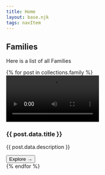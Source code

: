 ```yaml
---
title: Home
layout: base.njk
tags: navItem
---
```



## Families
Here is a list of all Families
<section class="grid">
{% for post in collections.family %}
<article class="card">
    <!-- <div class="card__img"><video src="/media/{{ post.data.video | url }}" alt="{{ post.data.postImgAlt}}"></div> -->
    <div class="card__video">
        <video controls width="250">
            <source src="/media/{{ post.data.video}}" type="video/mp4" />
        </video>
    </div>
      <div class="card__content">
        <h1 class="card__header">{{ post.data.title }}</h1>
        <p class="card__text">{{ post.data.description }}</p>
        <a href="{{ post.url }}"> <button class="card__btn">Explore <span>&rarr;</span></button></a>
      </div>
    </article>
    {% endfor %}
</section>
